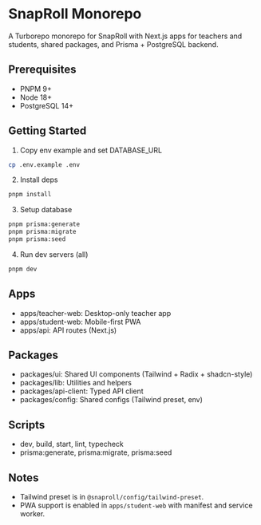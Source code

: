 # SnapRoll Monorepo

A Turborepo monorepo for SnapRoll with Next.js apps for teachers and students, shared packages, and Prisma + PostgreSQL backend.

## Prerequisites
- PNPM 9+
- Node 18+
- PostgreSQL 14+

## Getting Started
1. Copy env example and set DATABASE_URL
```bash
cp .env.example .env
```
2. Install deps
```bash
pnpm install
```
3. Setup database
```bash
pnpm prisma:generate
pnpm prisma:migrate
pnpm prisma:seed
```
4. Run dev servers (all)
```bash
pnpm dev
```

## Apps
- apps/teacher-web: Desktop-only teacher app
- apps/student-web: Mobile-first PWA
- apps/api: API routes (Next.js)

## Packages
- packages/ui: Shared UI components (Tailwind + Radix + shadcn-style)
- packages/lib: Utilities and helpers
- packages/api-client: Typed API client
- packages/config: Shared configs (Tailwind preset, env)

## Scripts
- dev, build, start, lint, typecheck
- prisma:generate, prisma:migrate, prisma:seed

## Notes
- Tailwind preset is in `@snaproll/config/tailwind-preset`.
- PWA support is enabled in `apps/student-web` with manifest and service worker.
